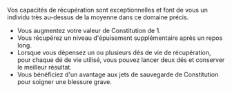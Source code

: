 ﻿---
id: general_feats_fr.md#infatigable
name: Infatigable
---

Vos capacités de récupération sont exceptionnelles et font de vous un individu très au-dessus de la moyenne dans ce domaine précis.

* Vous augmentez votre valeur de Constitution de 1.
* Vous récupérez un niveau d'épuisement supplémentaire après un repos long.
* Lorsque vous dépensez un ou plusieurs dés de vie de récupération, pour chaque dé de vie utilisé, vous pouvez lancer deux dés et conserver le meilleur résultat.
* Vous bénéficiez d'un avantage aux jets de sauvegarde de Constitution pour soigner une blessure grave.


